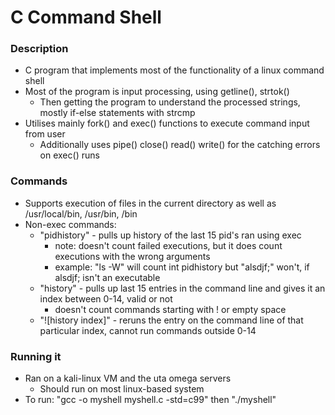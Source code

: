 # C Command Shell

### Description
- C program that implements most of the functionality of a linux command shell
- Most of the program is input processing, using getline(), strtok()
  - Then getting the program to understand the processed strings, mostly if-else statements with strcmp
- Utilises mainly fork() and exec() functions to execute command input from user
  - Additionally uses pipe() close() read() write() for the catching errors on exec() runs

### Commands
- Supports execution of files in the current directory as well as /usr/local/bin, /usr/bin, /bin
- Non-exec commands:
  - "pidhistory" - pulls up history of the last 15 pid's ran using exec
    - note: doesn't count failed executions, but it does count executions with the wrong arguments
    - example:  "ls -W" will count int pidhistory but "alsdjf;" won't, if alsdjf; isn't an executable
  - "history" - pulls up last 15 entries in the command line and gives it an index between 0-14, valid or not
    - doesn't count commands starting with ! or empty space
  - "![history index]" - reruns the entry on the command line of that particular index, cannot run commands outside 0-14

### Running it
- Ran on a kali-linux VM and the uta omega servers
  - Should run on most linux-based system
- To run: "gcc -o myshell myshell.c -std=c99" then "./myshell"

